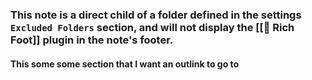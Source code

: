 ### This note is a direct child of a folder defined in the settings `Excluded Folders` section, and will not display the [[🦶 Rich Foot]] plugin in the note's footer.

#### This some some section that I want an outlink to go to
